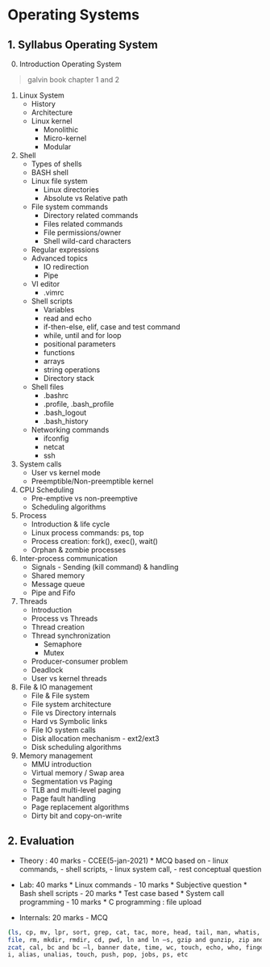 # Operating Systems

## 1. Syllabus Operating System
0. Introduction Operating System
> galvin book chapter 1 and 2
1. Linux System
	* History
	* Architecture
	* Linux kernel
		* Monolithic
		* Micro-kernel
		* Modular
2. Shell
	* Types of shells
	* BASH shell
	* Linux file system
		* Linux directories
		* Absolute vs Relative path
	* File system commands
		* Directory related commands
		* Files related commands
		* File permissions/owner
		* Shell wild-card characters
	* Regular expressions
	* Advanced topics
		* IO redirection
		* Pipe
	* VI editor
		* .vimrc
	* Shell scripts
		* Variables
		* read and echo
		* if-then-else, elif, case and test command
		* while, until and for loop
		* positional parameters
		* functions
		* arrays
		* string operations
		* Directory stack
	* Shell files
		* .bashrc
		* .profile, .bash_profile
		* .bash_logout
		* .bash_history
	* Networking commands
		* ifconfig
		* netcat
		* ssh
3. System calls
	* User vs kernel mode
	* Preemptible/Non-preemptible kernel
4. CPU Scheduling
	* Pre-emptive vs non-preemptive
	* Scheduling algorithms
5. Process
	* Introduction & life cycle
	* Linux process commands: ps, top
	* Process creation: fork(), exec(), wait()
	* Orphan & zombie processes
6. Inter-process communication
	* Signals - Sending (kill command) & handling
	* Shared memory
	* Message queue
	* Pipe and Fifo
7. Threads
	* Introduction
	* Process vs Threads
	* Thread creation
	* Thread synchronization
		* Semaphore
		* Mutex
	* Producer-consumer problem
	* Deadlock
	* User vs kernel threads
8. File & IO management
	* File & File system
	* File system architecture
	* File vs Directory internals
	* Hard vs Symbolic links
	* File IO system calls
	* Disk allocation mechanism - ext2/ext3
	* Disk scheduling algorithms
9. Memory management
	* MMU introduction
	* Virtual memory / Swap area
	* Segmentation vs Paging
	* TLB and multi-level paging
	* Page fault handling
	* Page replacement algorithms
	* Dirty bit and copy-on-write

## 2.  Evaluation 
* Theory : 40 marks - CCEE(5-jan-2021)
      * MCQ based on 
        - linux commands,
        -  shell scripts, 
        -  linux system call, 
        -  rest conceptual question 

* Lab: 40 marks
      * Linux commands - 10 marks
          * Subjective question 
      * Bash shell scripts - 20 marks
          * Test case based
      * System call programming - 10 marks
          * C programming : file upload               
* Internals: 20 marks - MCQ



```bash
(ls, cp, mv, lpr, sort, grep, cat, tac, more, head, tail, man, whatis, whereis, locate, find, diff,
file, rm, mkdir, rmdir, cd, pwd, ln and ln –s, gzip and gunzip, zip and unzip, tar an its variants,
zcat, cal, bc and bc –l, banner date, time, wc, touch, echo, who, finger, w, whoami, who am
i, alias, unalias, touch, push, pop, jobs, ps, etc
```